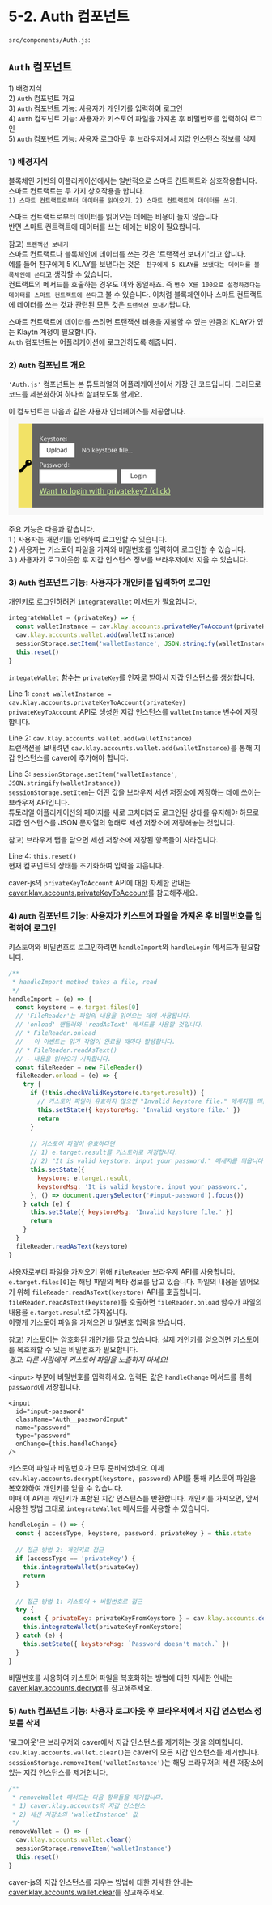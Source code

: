 # 5-2. Auth 컴포넌트

`src/components/Auth.js`:

## `Auth` 컴포넌트

1\) 배경지식  
2\) `Auth` 컴포넌트 개요  
3\) `Auth` 컴포넌트 기능: 사용자가 개인키를 입력하여 로그인  
4\) `Auth` 컴포넌트 기능: 사용자가 키스토어 파일을 가져온 후 비밀번호를 입력하여 로그인  
5\) `Auth` 컴포넌트 기능: 사용자 로그아웃 후 브라우저에서 지갑 인스턴스 정보를 삭제

### 1\) 배경지식

블록체인 기반의 어플리케이션에서는 일반적으로 스마트 컨트랙트와 상호작용합니다.  
스마트 컨트랙트는 두 가지 상호작용을 합니다.  
`1) 스마트 컨트랙트로부터 데이터를 읽어오기.` `2) 스마트 컨트랙트에 데이터를 쓰기.`

스마트 컨트랙트로부터 데이터를 읽어오는 데에는 비용이 들지 않습니다.  
반면 스마트 컨트랙트에 데이터를 쓰는 데에는 비용이 필요합니다.

참고\) `트랜잭션 보내기`  
스마트 컨트랙트나 블록체인에 데이터를 쓰는 것은 '트랜잭션 보내기'라고 합니다.  
예를 들어 친구에게 5 KLAY를 보낸다는 것은 ` 친구에게 5 KLAY를 보냈다는 데이터를 블록체인에 쓴다`고 생각할 수 있습니다.  
컨트랙트의 메서드를 호출하는 경우도 이와 동일하죠. 즉 `변수 X를 100으로 설정하겠다는 데이터를 스마트 컨트랙트에 쓴다`고 볼 수 있습니다. 이처럼 블록체인이나 스마트 컨트랙트에 데이터를 쓰는 것과 관련된 모든 것은 `트랜잭션 보내기`랍니다.

스마트 컨트랙트에 데이터를 쓰려면 트랜잭션 비용을 지불할 수 있는 만큼의 KLAY가 있는 Klaytn 계정이 필요합니다.  
`Auth` 컴포넌트는 어플리케이션에 로그인하도록 해줍니다.

### 2\) `Auth` 컴포넌트 개요

`'Auth.js'` 컴포넌트는 본 튜토리얼의 어플리케이션에서 가장 긴 코드입니다. 그러므로 코드를 세분화하여 하나씩 살펴보도록 할게요.

이 컴포넌트는 다음과 같은 사용자 인터페이스를 제공합니다. ![auth 컴포넌트](../images/tutorial-auth-component.png)

주요 기능은 다음과 같습니다.  
1 \) 사용자는 개인키를 입력하여 로그인할 수 있습니다.   
2 \) 사용자는 키스토어 파일을 가져와 비밀번호를 입력하여 로그인할 수 있습니다.   
3 \) 사용자가 로그아웃한 후 지갑 인스턴스 정보를 브라우저에서 지울 수 있습니다.

### 3\) `Auth` 컴포넌트 기능: 사용자가 개인키를 입력하여 로그인

개인키로 로그인하려면 `integrateWallet` 메서드가 필요합니다.

```javascript
integrateWallet = (privateKey) => {
  const walletInstance = cav.klay.accounts.privateKeyToAccount(privateKey)
  cav.klay.accounts.wallet.add(walletInstance)
  sessionStorage.setItem('walletInstance', JSON.stringify(walletInstance))
  this.reset()
}
```

`integateWallet` 함수는 `privateKey`를 인자로 받아서 지갑 인스턴스를 생성합니다.

Line 1: `const walletInstance = cav.klay.accounts.privateKeyToAccount(privateKey)`  
`privateKeyToAccount` API로 생성한 지갑 인스턴스를 `walletInstance` 변수에 저장합니다.

Line 2: `cav.klay.accounts.wallet.add(walletInstance)`  
트랜잭션을 보내려면 `cav.klay.accounts.wallet.add(walletInstance)`를 통해 지갑 인스턴스를 caver에 추가해야 합니다.

Line 3: `sessionStorage.setItem('walletInstance', JSON.stringify(walletInstance))`  
`sessionStorage.setItem`는 어떤 값을 브라우저 세션 저장소에 저장하는 데에 쓰이는 브라우저 API입니다.  
튜토리얼 어플리케이션의 페이지를 새로 고치더라도 로그인된 상태를 유지해야 하므로 지갑 인스턴스를 JSON 문자열의 형태로 세션 저장소에 저장해놓는 것입니다.

참고\) 브라우저 탭을 닫으면 세션 저장소에 저장된 항목들이 사라집니다.

Line 4: `this.reset()`  
현재 컴포넌트의 상태를 초기화하여 입력을 지웁니다.

caver-js의 `privateKeyToAccount` API에 대한 자세한 안내는 [caver.klay.accounts.privateKeyToAccount](../../../sdk/caver-js/api-references/caver.klay.accounts.md#privatekeytoaccount)를 참고해주세요.

### 4\) `Auth` 컴포넌트 기능: 사용자가 키스토어 파일을 가져온 후 비밀번호를 입력하여 로그인

키스토어와 비밀번호로 로그인하려면 `handleImport`와 `handleLogin` 메서드가 필요합니다.

```javascript
/**
 * handleImport method takes a file, read
 */
handleImport = (e) => {
  const keystore = e.target.files[0]
  // 'FileReader'는 파일의 내용을 읽어오는 데에 사용됩니다.
  // 'onload' 핸들러와 'readAsText' 메서드를 사용할 것입니다.
  // * FileReader.onload
  // - 이 이벤트는 읽기 작업이 완료될 때마다 발생합니다.
  // * FileReader.readAsText()
  // - 내용을 읽어오기 시작합니다.
  const fileReader = new FileReader()
  fileReader.onload = (e) => {
    try {
      if (!this.checkValidKeystore(e.target.result)) {
        // 키스토어 파일이 유효하지 않으면 "Invalid keystore file." 메세지를 띄웁니다.
        this.setState({ keystoreMsg: 'Invalid keystore file.' })
        return
      }

      // 키스토어 파일이 유효하다면
      // 1) e.target.result를 키스토어로 지정합니다.
      // 2) "It is valid keystore. input your password." 메세지를 띄웁니다.
      this.setState({
        keystore: e.target.result,
        keystoreMsg: 'It is valid keystore. input your password.',
      }, () => document.querySelector('#input-password').focus())
    } catch (e) {
      this.setState({ keystoreMsg: 'Invalid keystore file.' })
      return
    }
  }
  fileReader.readAsText(keystore)
}
```

사용자로부터 파일을 가져오기 위해 `FileReader` 브라우저 API를 사용합니다.  
`e.target.files[0]`는 해당 파일의 메타 정보를 담고 있습니다. 파일의 내용을 읽어오기 위해 `fileReader.readAsText(keystore)` API를 호출합니다.  
`fileReader.readAsText(keystore)`를 호출하면 `fileReader.onload` 함수가 파일의 내용을 `e.target.result`로 가져옵니다.  
이렇게 키스토어 파일을 가져오면 비밀번호 입력을 받습니다.

참고\) 키스토어는 암호화된 개인키를 담고 있습니다. 실제 개인키를 얻으려면 키스토어를 복호화할 수 있는 비밀번호가 필요합니다.  
*경고: 다른 사람에게 키스토어 파일을 노출하지 마세요!*

`<input>` 부분에 비밀번호를 입력하세요. 입력된 값은 `handleChange` 메서드를 통해 `password`에 저장됩니다.

```markup
<input
  id="input-password"
  className="Auth__passwordInput"
  name="password"
  type="password"
  onChange={this.handleChange}
/>
```

키스토어 파일과 비밀번호가 모두 준비되었네요. 이제 `cav.klay.accounts.decrypt(keystore, password)` API를 통해 키스토어 파일을 복호화하여 개인키를 얻을 수 있습니다.  
이때 이 API는 개인키가 포함된 지갑 인스턴스를 반환합니다. 개인키를 가져오면, 앞서 사용한 방법 그대로 `integrateWallet` 메서드를 사용할 수 있습니다.

```javascript
handleLogin = () => {
  const { accessType, keystore, password, privateKey } = this.state

  // 접근 방법 2: 개인키로 접근
  if (accessType == 'privateKey') {
    this.integrateWallet(privateKey)
    return
  }

  // 접근 방법 1: 키스토어 + 비밀번호로 접근
  try {
    const { privateKey: privateKeyFromKeystore } = cav.klay.accounts.decrypt(keystore, password)
    this.integrateWallet(privateKeyFromKeystore)
  } catch (e) {
    this.setState({ keystoreMsg: `Password doesn't match.` })
  }
}
```

비밀번호를 사용하여 키스토어 파일을 복호화하는 방법에 대한 자세한 안내는 [caver.klay.accounts.decrypt](../../../sdk/caver-js/api-references/caver.klay.accounts.md#decrypt)를 참고해주세요.

### 5\) `Auth` 컴포넌트 기능: 사용자 로그아웃 후 브라우저에서 지갑 인스턴스 정보를 삭제

'로그아웃'은 브라우저와 caver에서 지갑 인스턴스를 제거하는 것을 의미합니다.  
`cav.klay.accounts.wallet.clear()`는 caver의 모든 지갑 인스턴스를 제거합니다.  
`sessionStorage.removeItem('walletInstance')`는 해당 브라우저의 세션 저장소에 있는 지갑 인스턴스를 제거합니다.

```javascript
/**
 * removeWallet 메서드는 다음 항목들을 제거합니다.
 * 1) caver.klay.accounts의 지갑 인스턴스
 * 2) 세션 저장소의 'walletInstance' 값
 */
removeWallet = () => {
  cav.klay.accounts.wallet.clear()
  sessionStorage.removeItem('walletInstance')
  this.reset()
}
```

caver-js의 지갑 인스턴스를 지우는 방법에 대한 자세한 안내는 [caver.klay.accounts.wallet.clear](../../../sdk/caver-js/api-references/caver.klay.accounts.md#wallet-clear)를 참고해주세요.